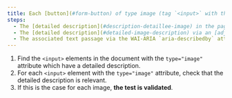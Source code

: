```yaml
---
title: Each [button](#form-button) of type image (tag `<input>` with the attribute `type="image"`) [information carrier](#information-bearer-image) , having a [detailed description](#detailed-image-description), does it satisfy these conditions?
steps:
  - The [detailed description](#description-detaillee-image) in the page and indicated by the [textual alternative](#alternative-textual-image) is relevant.
  - The [detailed description](#detailed-image-description) via an [adjacent link or button](#adjacent-link-or-button) is relevant.
  - The associated text passage via the WAI-ARIA `aria-describedby` attribute is relevant.
---
```


1. Find the `<input>` elements in the document with the `type="image"` attribute which have a detailed description.
2. For each `<input>` element with the `type="image"` attribute, check that the detailed description is relevant.
3. If this is the case for each image, **the test is validated**.
